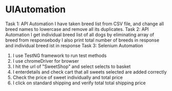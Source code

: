 # UIAutomation
Task 1: API Automation
I have taken breed list from CSV file, and change all breed names to lowercase and remove all its duplicates.
Task 2: API Automation
I get individual breed list of all dogs by eliminating array of breed from responsebody
I also print total number of breeds in response and individual breed ist in response
Task 3: Selenium Automation
1. I use TestNG framework to run test methods
2. I use chromeDriver for browser
3. I hit the url of "SweetShop" and select selects to basket
4. I enterdetails and check cart that all sweets selected are added correctly
5. Check the price of sweet individually and total price
6. I click on standard shipping and verify total total shipping price

